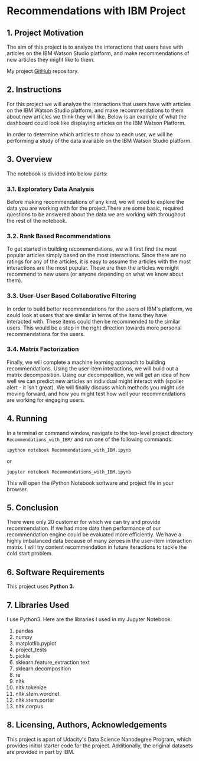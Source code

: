 # Recommendations with IBM Project


## 1. Project Motivation

The aim of this project is to analyze the interactions that users have with articles on the IBM Watson Studio platform, and make recommendations of new articles they might like to them.

My project <a href="https://github.com/ebulutbaltaci/Recommendations_with_IBM" target="_blank">GitHub</a> repository.


## 2. Instructions

For this project we will analyze the interactions that users have with articles on the IBM Watson Studio platform, and make recommendations to them about new articles we think they will like. Below is an example of what the dashboard could look like displaying articles on the IBM Watson Platform.

In order to determine which articles to show to each user, we will be performing a study of the data available on the IBM Watson Studio platform.


## 3. Overview

The notebook is divided into below parts:


### 3.1. Exploratory Data Analysis

Before making recommendations of any kind, we will need to explore the data you are working with for the project.There are some basic, required questions to be answered about the data we are working with throughout the rest of the notebook.

### 3.2. Rank Based Recommendations

To get started in building recommendations, we will first find the most popular articles simply based on the most interactions. Since there are no ratings for any of the articles, it is easy to assume the articles with the most interactions are the most popular. These are then the articles we might recommend to new users (or anyone depending on what we know about them).

### 3.3. User-User Based Collaborative Filtering

In order to build better recommendations for the users of IBM's platform, we could look at users that are similar in terms of the items they have interacted with. These items could then be recommended to the similar users. This would be a step in the right direction towards more personal recommendations for the users.

### 3.4. Matrix Factorization

Finally, we will complete a machine learning approach to building recommendations. Using the user-item interactions, we will build out a matrix decomposition. Using our decomposition, we will get an idea of how well we can predict new articles an individual might interact with (spoiler alert - it isn't great). We will finally discuss which methods you might use moving forward, and how you might test how well your recommendations are working for engaging users.


## 4. Running

In a terminal or command window, navigate to the top-level project directory ```Recommendations_with_IBM/``` and run one of the following commands:

```ipython notebook Recommendations_with_IBM.ipynb```

or

```jupyter notebook Recommendations_with_IBM.ipynb```

This will open the iPython Notebook software and project file in your browser.


## 5. Conclusion

There were only 20 customer for which we can try and provide recommendation. If we had more data then performance of our recommendation engine could be evaluated more efficiently. We have a highly imbalanced data because of many zeroes in the user-item interaction matrix. I will try content recommendation in future iteractions to tackle the cold start problem.


## 6. Software Requirements

This project uses **Python 3**.


## 7. Libraries Used

I use Python3. Here are the libraries I used in my Jupyter Notebook:

1. pandas
2. numpy
3. matplotlib.pyplot
4. project_tests
5. pickle
6. sklearn.feature_extraction.text
7. sklearn.decomposition
8. re
9. nltk
10. nltk.tokenize 
11. nltk.stem.wordnet
12. nltk.stem.porter
13. nltk.corpus


## 8. Licensing, Authors, Acknowledgements

This project is apart of Udacity's Data Science Nanodegree Program, which provides initial starter code for the project. Additionally, the original datasets are provided in part by IBM.